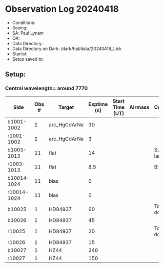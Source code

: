 # Observation Log 20240418

* Conditions: 
* Seeing: 
* SA: Paul Lynam
* OA: 
* Data Directory: 
* Data Directory on Dark: /dark/hal/data/20240418_Lick
* Starlist: 
* Setup saved to: 

## Setup: 

    
### Central wavelength= around 7770


| Side | Obs #     | Target    | Exptime (s) | Start Time (UT) | Airmass | Comments                                                   |
|------|-----------|-----------|-------------|-----------------|---------|------------------------------------------------------------|
|b1001-1002|2|arc_HgCdArNe      |30| |||
|r1001-1002|2|arc_HgCdArNe      |3| |||
|b1003-1013|11|flat      |14| ||Superblue lamp at 80|
|r1003-1013|11|flat      |8.5| ||Blue lamp|
|b10014-1024|11|bias      |0| |||
|r10014-1024|11|bias      |0| |||
|b10025|1|HD84937      |60| ||Too long, don't use|
|b10026|1|HD84937      |45| |||
|r10025|1|HD84937      |20| ||Too long, don't use|
|r10026|1|HD84937      |15| |||
|b10027|1|HZ44      |240| |||
|r10027|1|HZ44      |150| |||
